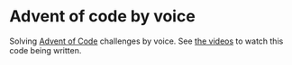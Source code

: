 # Advent of code by voice

Solving [Advent of Code](https://adventofcode.com/) challenges by voice. See [the videos](https://youtube.com/playlist?list=PLkafpFOBVedS3avHLmY-SDqFm1HdkQOHC) to watch this code being written.
